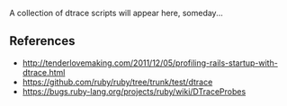 A collection of dtrace scripts will appear here, someday...

## References
* http://tenderlovemaking.com/2011/12/05/profiling-rails-startup-with-dtrace.html
* https://github.com/ruby/ruby/tree/trunk/test/dtrace
* https://bugs.ruby-lang.org/projects/ruby/wiki/DTraceProbes
